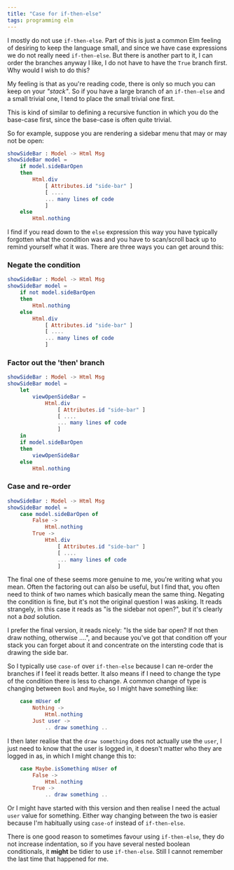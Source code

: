 ```yaml
---
title: "Case for if-then-else"
tags: programming elm
---
```


I mostly do not use `if-then-else`. Part of this is just a common Elm feeling of desiring to keep the language small, and since we have case expressions we do not really need `if-then-else`. But there is another part to it, I can order the branches anyway I like, I do not have to have the `True` branch first. Why would I wish to do this?

My feeling is that as you're reading code, there is only so much you can keep on your *"stack"*. So if you have a large branch of an `if-then-else` and a small trivial one, I tend to place the small trivial one first. 

This is kind of similar to defining a recursive function in which you do the base-case first, since the base-case is often quite trivial.

So for example, suppose you are rendering a sidebar menu that may or may not be open:

```elm
showSideBar : Model -> Html Msg
showSideBar model =
    if model.sideBarOpen
    then
        Html.div
            [ Attributes.id "side-bar" ]
            [ ....
            ... many lines of code
            ]
    else
        Html.nothing
```

I find if you read down to the `else` expression this way you have typically forgotten what the condition was and you have to scan/scroll back up to remind yourself what it was. There are three ways you can get around this:

### Negate the condition

```elm
showSideBar : Model -> Html Msg
showSideBar model =
    if not model.sideBarOpen
    then
        Html.nothing
    else
        Html.div
            [ Attributes.id "side-bar" ]
            [ ....
            ... many lines of code
            ]
```

### Factor out the 'then' branch


```elm
showSideBar : Model -> Html Msg
showSideBar model =
    let
        viewOpenSideBar =
            Html.div
                [ Attributes.id "side-bar" ]
                [ ....
                ... many lines of code
                ]
    in
    if model.sideBarOpen
    then
        viewOpenSideBar
    else
        Html.nothing
```

### Case and re-order


```elm
showSideBar : Model -> Html Msg
showSideBar model =
    case model.sideBarOpen of
        False ->
            Html.nothing
        True ->
            Html.div
                [ Attributes.id "side-bar" ]
                [ ....
                ... many lines of code
                ]
```

The final one of these seems more genuine to me, you're writing what you mean. Often the factoring out can also be useful, but I find that, you often need to think of two names which basically mean the same thing. Negating the condition is fine, but it's not the original question I was asking. It reads strangely, in this case it reads as "is the sidebar not open?", but it's clearly not a *bad* solution. 

I prefer the final version, it reads nicely: "Is the side bar open? If not then draw nothing, otherwise ....", and because you've got that condition off your stack you can forget about it and concentrate on the intersting code that is drawing the side bar.

So I typically use `case-of` over `if-then-else` because I can re-order the branches if I feel it reads better. It also means if I need to change the type of the condition there is less to change. A common change of type is changing between `Bool` and `Maybe`, so I might have something like:

```elm
    case mUser of
        Nothing ->
            Html.nothing
        Just user ->
            .. draw something ..
```

I then later realise that the `draw something` does not actually use the `user`, I just need to know that the user is logged in, it doesn't matter who they are logged in as, in which I might change this to:


```elm
    case Maybe.isSomething mUser of
        False ->
            Html.nothing
        True ->
            .. draw something ..
```

Or I might have started with this version and then realise I need the actual `user` value for something. Either way changing between the two is easier because I'm habitually using `case-of` instead of `if-then-else`.


There is one good reason to sometimes favour using `if-then-else`, they do not increase indentation, so if you have several nested boolean conditionals, it **might** be tidier to use `if-then-else`. Still I cannot remember the last time that happened for me.

